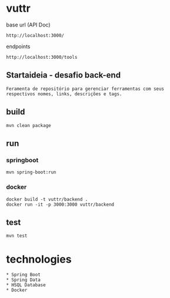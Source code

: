 # vuttr

base url (API Doc)

    http://localhost:3000/

endpoints

    http://localhost:3000/tools

## Startaideia - desafio back-end

    Feramenta de repositório para gerenciar ferramentas com seus respectivos nomes, links, descrições e tags.

## build

    mvn clean package

## run 

### springboot

    mvn spring-boot:run

### docker

    docker build -t vuttr/backend .
    docker run -it -p 3000:3000 vuttr/backend

## test

    mvn test

# technologies

    * Spring Boot
    * Spring Data
    * HSQL Database
    * Docker

